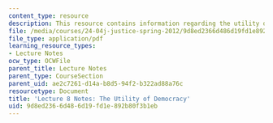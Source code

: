 ```yaml
---
content_type: resource
description: This resource contains information regarding the utility of democracy.
file: /media/courses/24-04j-justice-spring-2012/9d8ed2366d486d19fd1e892b80f3b1eb_MIT24_04JS12_lec08.pdf
file_type: application/pdf
learning_resource_types:
- Lecture Notes
ocw_type: OCWFile
parent_title: Lecture Notes
parent_type: CourseSection
parent_uid: ae2c7261-d14a-b8d5-94f2-b322ad88a76c
resourcetype: Document
title: 'Lecture 8 Notes: The Utility of Democracy'
uid: 9d8ed236-6d48-6d19-fd1e-892b80f3b1eb
---
```

